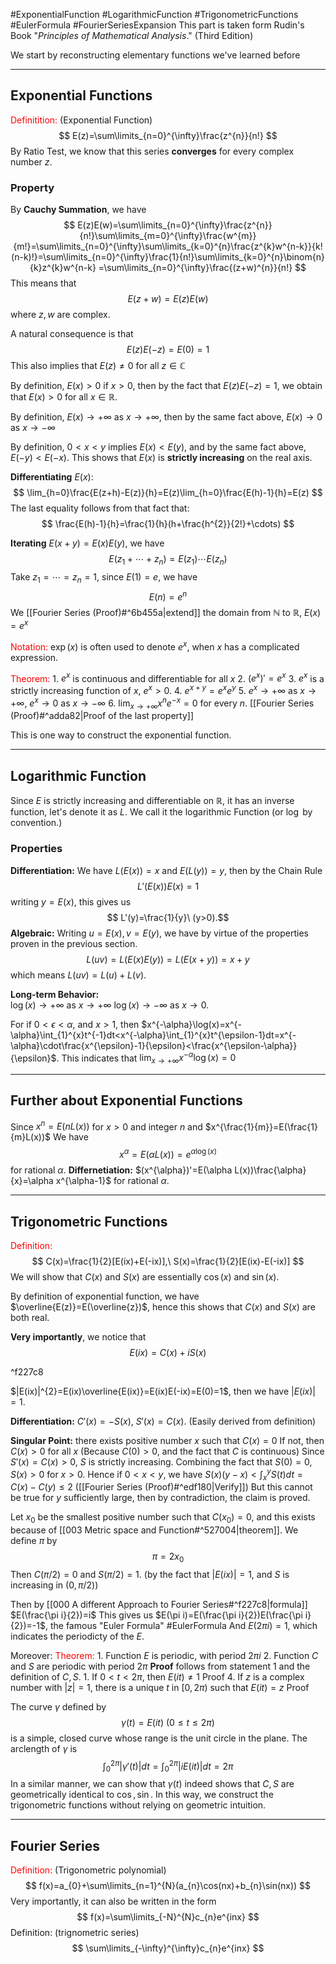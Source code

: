 
#ExponentialFunction #LogarithmicFunction #TrigonometricFunctions #EulerFormula #FourierSeriesExpansion 
This part is taken form Rudin's Book "*Principles of Mathematical Analysis*." (Third Edition)

We start by reconstructing elementary functions we've learned before

---

## Exponential Functions

<font color="#ff0000">Definitition:</font> (Exponential Function) 
$$
E(z)=\sum\limits_{n=0}^{\infty}\frac{z^{n}}{n!}
$$ 
By Ratio Test, we know that this series **converges** for every complex number $z$. 

### Property

By **Cauchy Summation**, we have
$$
E(z)E(w)=\sum\limits_{n=0}^{\infty}\frac{z^{n}}{n!}\sum\limits_{m=0}^{\infty}\frac{w^{m}}{m!}=\sum\limits_{n=0}^{\infty}\sum\limits_{k=0}^{n}\frac{z^{k}w^{n-k}}{k!(n-k)!}=\sum\limits_{n=0}^{\infty}\frac{1}{n!}\sum\limits_{k=0}^{n}\binom{n}{k}z^{k}w^{n-k}
=\sum\limits_{n=0}^{\infty}\frac{(z+w)^{n}}{n!}
$$ 
This means that 
$$
E(z+w)=E(z)E(w)
$$ 
 where $z,w$ are complex.

A natural consequence is that 
$$
E(z)E(-z)=E(0)=1
$$
This also implies that $E(z)\neq 0$ for all $z\in\mathbb{C}$ 

By definition, $E(x)>0$ if $x>0$, then by the fact that $E(z)E(-z)=1$, we obtain that $E(x)>0$ for all $x\in\mathbb{R}$.

By definition, $E(x)\rightarrow +\infty$ as $x\rightarrow +\infty$, then by the same fact above, $E(x)\rightarrow0$ as $x\rightarrow-\infty$ 

By definition, $0<x<y$ implies $E(x)<E(y)$, and by the same fact above, $E(-y)<E(-x)$. This shows that $E(x)$ is **strictly increasing** on the real axis.

**Differentiating** $E(x)$:
$$
\lim_{h=0}\frac{E(z+h)-E(z)}{h}=E(z)\lim_{h=0}\frac{E(h)-1}{h}=E(z)
$$
The last equality follows from that fact that:
$$
\frac{E(h)-1}{h}=\frac{1}{h}(h+\frac{h^{2}}{2!}+\cdots)
$$

**Iterating** $E(x+y)=E(x)E(y)$, we have 
$$
E(z_{1}+\cdots+z_{n})=E(z_{1})\cdots E(z_{n})
$$ 
Take $z_{1}=\cdots=z_{n}=1$, since $E(1)=e$, we have 
$$
E(n)=e^{n}
$$ 
We [[Fourier Series (Proof)#^6b455a|extend]] the domain from $\mathbb{N}$ to $\mathbb{R}$, $E(x)=e^{x}$

<font color="#ff0000">Notation:</font> $\exp(x)$ is often used to denote $e^{x}$, when $x$ has a complicated expression.

<font color="#ff0000">Theorem:</font>
	1. $e^{x}$ is continuous and differentiable for all $x$
	2. $(e^{x})'=e^{x}$
	3. $e^{x}$ is a strictly increasing function of $x$, $e^{x}>0$.
	4. $e^{x+y}=e^{x}e^{y}$
	5. $e^{x}\rightarrow+\infty$ as $x\rightarrow+\infty$, $e^{x}\rightarrow0$ as $x\rightarrow-\infty$ 
	6. $\lim_{x\rightarrow+\infty}x^{n}e^{-x}=0$ for every $n$.
	[[Fourier Series (Proof)#^adda82|Proof of the last property]]

This is one way to construct the exponential function.

---

## Logarithmic Function

Since $E$ is strictly increasing and differentiable on $\mathbb{R}$, it has an inverse function, let's denote it as $L$. We call it the logarithmic Function (or $\log$ by convention.)

### Properties 

**Differentiation:** We have $L(E(x))=x$ and $E(L(y))=y$, then by the Chain Rule
$$
L'(E(x))E(x)=1
$$ 
 writing $y=E(x)$, this gives us $$
L'(y)=\frac{1}{y}\ (y>0).$$
**Algebraic:** Writing $u=E(x), v=E(y)$, we have by virtue of the properties proven in the previous section.
$$
L(uv)=L(E(x)E(y))=L(E(x+y))=x+y
$$ 
 which means $L(uv)=L(u)+L(v)$.

**Long-term Behavior:**  
$\log(x)\rightarrow+\infty$ as $x\rightarrow+\infty$
$\log(x)\rightarrow-\infty$ as $x\rightarrow0$.

For if $0<\epsilon<\alpha$, and $x>1$, then 
$x^{-\alpha}\log(x)=x^{-\alpha}\int_{1}^{x}t^{-1}dt<x^{-\alpha}\int_{1}^{x}t^{\epsilon-1}dt=x^{-\alpha}\cdot\frac{x^{\epsilon}-1}{\epsilon}<\frac{x^{\epsilon-\alpha}}{\epsilon}$. 
This indicates that $\lim_{x\rightarrow+\infty}x^{-\alpha}\log(x)=0$

---

## Further about Exponential Functions

Since $x^{n}=E(nL(x))$ for $x>0$ and integer $n$ and $x^{\frac{1}{m}}=E(\frac{1}{m}L(x))$
We have $$
x^{\alpha}=E(\alpha L(x))=e^{\alpha\log(x)}
$$ for rational $\alpha$.
**Differnetiation:** $(x^{\alpha})'=E(\alpha L(x))\frac{\alpha}{x}=\alpha x^{\alpha-1}$ for rational $\alpha$.

---

## Trigonometric Functions

<font color="#ff0000">Definition:</font> $$
C(x)=\frac{1}{2}[E(ix)+E(-ix)],\ S(x)=\frac{1}{2}[E(ix)-E(-ix)]
$$ We will show that $C(x)$ and $S(x)$ are essentially $\cos(x)$ and $\sin(x)$.

By definition of exponential function, we have $\overline{E(z)}=E(\overline{z})$, hence this shows that $C(x)$ and $S(x)$ are both real. 

**Very importantly**, we notice that 
$$
E(ix)=C(x)+iS(x)
$$

^f227c8

$|E(ix)|^{2}=E(ix)\overline{E(ix)}=E(ix)E(-ix)=E(0)=1$, then we have $|E(ix)|=1$. 

**Differentiation:** $C'(x)=-S(x)$, $S'(x)=C(x)$. (Easily derived from definition)

**Singular Point:** there exists positive number $x$ such that $C(x)=0$ 
	If not, then $C(x)>0$ for all $x$ (Because $C(0)>0$, and the fact that $C$ is continuous)
	Since $S'(x)=C(x)>0$, $S$ is strictly increasing. Combining the fact that $S(0)=0$, $S(x)>0$ for $x>0$. Hence if $0<x<y$, we have $S(x)(y-x)<\int_{x}^{y}S(t)dt=C(x)-C(y)\leq2$ ([[Fourier Series (Proof)#^edf180|Verify]])
	 But this cannot be true for $y$ sufficiently large, then by contradiction, the claim is proved.

Let $x_{0}$ be the smallest positive number such that $C(x_{0})=0$, and this exists because of [[003 Metric space and Function#^527004|theorem]].
We define $\pi$ by
$$
\pi=2x_{0}
$$
Then $C(\pi/2)=0$ and $S(\pi/2)=1$. (by the fact that $|E(ix)|=1$, and $S$ is increasing in $(0,\pi/2)$)

Then by [[000 A different Approach to Fourier Series#^f227c8|formula]] $E(\frac{\pi i}{2})=i$ 
This gives us $E(\pi i)=E(\frac{\pi i}{2})E(\frac{\pi i}{2})=-1$, the famous "Euler Formula" #EulerFormula 
And $E(2\pi i)=1$, which indicates the periodicty of the $E$.

Moreover:
<font color="#ff0000">Theorem:</font> 
	1. Function $E$ is periodic, with period $2\pi i$
	2. Function $C$ and $S$ are periodic with period $2\pi$
		**Proof** follows from statement 1 and the definition of $C,S$.
	1. If $0<t<2\pi$, then $E(it)\neq1$
		Proof
	4. If $z$ is a complex number with $|z|=1$, there is a unique $t$ in $[0,2\pi)$ such that $E(it)=z$
		Proof

The curve $\gamma$ defined by 
$$
\gamma(t)=E(it)\ (0\leq t\leq2\pi)
$$
is a simple, closed curve whose range is the unit circle in the plane. The arclength of $\gamma$ is 
$$
\int_{0}^{2\pi}|\gamma'(t)|dt=\int_{0}^{2\pi}|iE(it)|dt=2\pi
$$
In a similar manner, we can show that $\gamma(t)$ indeed shows that $C,S$ are geometrically identical to $\cos,\sin$. In this way, we construct the trigonometric functions without relying on geometric intuition. 

---

## Fourier Series

<font color="#ff0000">Definition:</font> (Trigonometric polynomial) 
$$
f(x)=a_{0}+\sum\limits_{n=1}^{N}(a_{n}\cos(nx)+b_{n}\sin(nx))
$$
Very importantly, it can also be written in the form
$$
f(x)=\sum\limits_{-N}^{N}c_{n}e^{inx}
$$
Definition: (trignometric series)
$$
\sum\limits_{-\infty}^{\infty}c_{n}e^{inx}
$$





